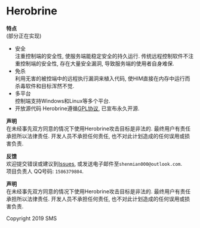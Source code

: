 
# Herobrine

 **特点**  
(部分正在实现)  
- 安全  
    注重控制端的安全性, 使服务端能稳定安全的持久运行. 传统远程控制软件不注重控制端的安全性, 存在大量安全漏洞, 导致服务端的使用者自身难保.  
- 免杀  
    利用无害的被控端中的远程执行漏洞来植入代码, 使HIM直接在内存中运行而杀毒软件和目标浑然不觉.  
- 多平台  
    控制端支持Windows和Linux等多个平台.
- 开放源代码
    Herobrine遵循[GPL协议](LICENSE), 已宣布永久开源.

 **声明**  
在未经事先双方同意的情况下使用Herobrine攻击目标是非法的. 最终用户有责任承担所以法律责任. 开发人员不承担任何责任, 也不对此计划造成的任何误用或损害负责.

 **反馈**  
欢迎提交错误或建议到[Issues](https://gitee.com/ShenMian/Herobrine/issues), 或发送电子邮件至`shenmian000@outlook.com`.  
项目负责人 QQ号码: `1586379804`.

 **声明**  
在未经事先双方同意的情况下使用Herobrine攻击目标是非法的. 最终用户有责任承担所以法律责任. 开发人员不承担任何责任, 也不对此计划造成的任何误用或损害负责.

Copyright 2019 SMS
